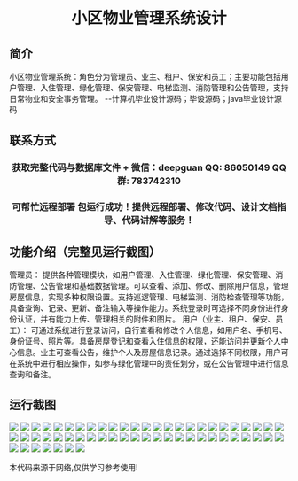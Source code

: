 <p><h1 align="center">小区物业管理系统设计</h1></p>

## 简介
小区物业管理系统：角色分为管理员、业主、租户、保安和员工；主要功能包括用户管理、入住管理、绿化管理、保安管理、电梯监测、消防管理和公告管理，支持日常物业和安全事务管理。    --计算机毕业设计源码；毕设源码；java毕业设计源码


## 联系方式
<p><h3 align="center">获取完整代码与数据库文件 + 微信：deepguan QQ: 86050149 QQ群: 783742310</h3></p>
<p><h3 align="center">可帮忙远程部署 包运行成功！提供远程部署、修改代码、设计文档指导、代码讲解等服务！</h3></p>

## 功能介绍（完整见运行截图）
管理员： 提供各种管理模块，如用户管理、入住管理、绿化管理、保安管理、消防管理、公告管理和基础数据管理。可以查看、添加、修改、删除用户信息，管理房屋信息，实现多种权限设置。支持巡逻管理、电梯监测、消防检查管理等功能，具备查询、记录、更新、备注输入等操作能力。系统登录时可选择不同身份进行身份认证，并有能力上传、管理相关的附件和图片。 用户（业主、租户、保安、员工）： 可通过系统进行登录访问，自行查看和修改个人信息，如用户名、手机号、身份证号、照片等。具备房屋登记和查看入住信息的权限，还能访问并更新个人中心信息。业主可查看公告，维护个人及房屋信息记录。通过选择不同权限，用户可在系统中进行相应操作，如参与绿化管理中的责任划分，或在公告管理中进行信息查询和备注。


## 运行截图
![](img/001.jpg)
![](img/002.jpg)
![](img/003.jpg)
![](img/004.jpg)
![](img/005.jpg)
![](img/006.jpg)
![](img/007.jpg)
![](img/008.jpg)
![](img/009.jpg)
![](img/010.jpg)
![](img/011.jpg)
![](img/012.jpg)
![](img/013.jpg)
![](img/014.jpg)
![](img/015.jpg)
![](img/016.jpg)
![](img/017.jpg)
![](img/018.jpg)
![](img/019.jpg)
![](img/020.jpg)
![](img/021.jpg)
![](img/022.jpg)
![](img/023.jpg)
![](img/024.jpg)
![](img/025.jpg)
![](img/026.jpg)
![](img/027.jpg)
![](img/028.jpg)
![](img/029.jpg)
![](img/030.jpg)
![](img/031.jpg)
![](img/032.jpg)
![](img/033.jpg)
![](img/034.jpg)
![](img/035.jpg)
![](img/036.jpg)
![](img/037.jpg)
![](img/038.jpg)
![](img/039.jpg)
![](img/040.jpg)
![](img/041.jpg)
![](img/042.jpg)
![](img/043.jpg)
![](img/044.jpg)
![](img/045.jpg)
![](img/046.jpg)
![](img/047.jpg)
![](img/048.jpg)
![](img/049.jpg)
![](img/050.jpg)
![](img/051.jpg)
![](img/052.jpg)
![](img/053.jpg)
![](img/054.jpg)
![](img/055.jpg)
![](img/056.jpg)
![](img/057.jpg)

<p>本代码来源于网络,仅供学习参考使用!</p>
